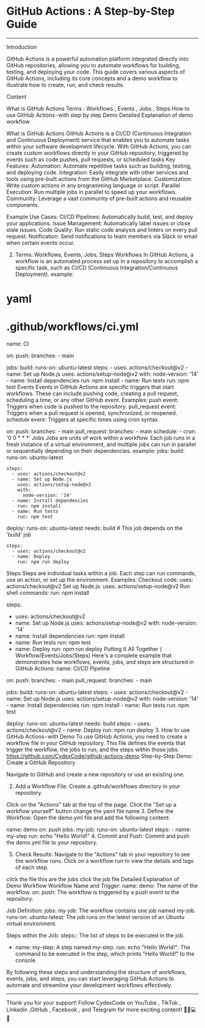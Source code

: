# GitHub Actions : A Step-by-Step Guide

---



Introduction

GitHub Actions is a powerful automation platform integrated directly into GitHub repositories, allowing you to automate workflows for building, testing, and deploying your code. This guide covers various aspects of GitHub Actions, including its core concepts and a demo workflow to illustrate how to create, run, and check results.

Content

What is GitHub Actions
Terms : Workflows , Events , Jobs , Steps
How to use GitHub Actions - with step by step Demo
Detailed Explanation of demo workflow

What is GitHub Actions
GitHub Actions is a CI/CD (Continuous Integration and Continuous Deployment) service that enables you to automate tasks within your software development lifecycle. With GitHub Actions, you can create custom workflows directly in your GitHub repository, triggered by events such as code pushes, pull requests, or scheduled tasks
Key Features:
Automation: Automate repetitive tasks such as building, testing, and deploying code.
Integration: Easily integrate with other services and tools using pre-built actions from the GitHub Marketplace.
Customization: Write custom actions in any programming language or script.
Parallel Execution: Run multiple jobs in parallel to speed up your workflows.
Community: Leverage a vast community of pre-built actions and reusable components.

Example Use Cases:
CI/CD Pipelines: Automatically build, test, and deploy your applications.
Issue Management: Automatically label issues or close stale issues.
Code Quality: Run static code analysis and linters on every pull request.
Notification: Send notifications to team members via Slack or email when certain events occur.

2. Terms: Workflows, Events, Jobs, Steps
Workflows
In GitHub Actions, a workflow is an automated process set up in a repository to accomplish a specific task, such as CI/CD (Continuous Integration/Continuous Deployment).
example:
# yaml
# .github/workflows/ci.yml
name: CI

on:
  push:
    branches:
      - main

jobs:
  build:
    runs-on: ubuntu-latest
    steps:
      - uses: actions/checkout@v2
      - name: Set up Node.js
        uses: actions/setup-node@v2
        with:
          node-version: '14'
      - name: Install dependencies
        run: npm install
      - name: Run tests
        run: npm test
Events
Events in GitHub Actions are specific triggers that start workflows. These can include pushing code, creating a pull request, scheduling a time, or any other GitHub event.
Examples:
push event: Triggers when code is pushed to the repository.
pull_request event: Triggers when a pull request is opened, synchronized, or reopened.
schedule event: Triggers at specific times using cron syntax.

on:
  push:
    branches:
      - main
  pull_request:
    branches:
      - main
  schedule:
    - cron: '0 0 * * *'
Jobs
Jobs are units of work within a workflow. Each job runs in a fresh instance of a virtual environment, and multiple jobs can run in parallel or sequentially depending on their dependencies.
example:
jobs:
  build:
    runs-on: ubuntu-latest

    steps:
      - uses: actions/checkout@v2
      - name: Set up Node.js
        uses: actions/setup-node@v2
        with:
          node-version: '14'
      - name: Install dependencies
        run: npm install
      - name: Run tests
        run: npm test

  deploy:
    runs-on: ubuntu-latest
    needs: build  # This job depends on the 'build' job

    steps:
      - uses: actions/checkout@v2
      - name: Deploy
        run: npm run deploy
Steps
Steps are individual tasks within a job. Each step can run commands, use an action, or set up the environment.
Examples:
Checkout code: uses: actions/checkout@v2
Set up Node.js: uses: actions/setup-node@v2
Run shell commands: run: npm install

steps:
  - uses: actions/checkout@v2
  - name: Set up Node.js
    uses: actions/setup-node@v2
    with:
      node-version: '14'
  - name: Install dependencies
    run: npm install
  - name: Run tests
    run: npm test
  - name: Deploy
    run: npm run deploy
Putting It All Together ( Workflow/Events/Jobs/Steps)
Here's a complete example that demonstrates how workflows, events, jobs, and steps are structured in GitHub Actions:
name: CI/CD Pipeline

on:
  push:
    branches:
      - main
  pull_request:
    branches:
      - main

jobs:
  build:
    runs-on: ubuntu-latest
    steps:
      - uses: actions/checkout@v2
      - name: Set up Node.js
        uses: actions/setup-node@v2
        with:
          node-version: '14'
      - name: Install dependencies
        run: npm install
      - name: Run tests
        run: npm test

  deploy:
    runs-on: ubuntu-latest
    needs: build
    steps:
      - uses: actions/checkout@v2
      - name: Deploy
        run: npm run deploy
3. How to use GitHub Actions - with Demo
To use GitHub Actions, you need to create a workflow file in your GitHub repository. This file defines the events that trigger the workflow, the jobs to run, and the steps within those jobs.
https://github.com/CydexCode/github-actions-demo
Step-by-Step Demo:
Create a GitHub Repository

Navigate to GitHub and create a new repository or use an existing one.

2. Add a Workflow File:
Create a .github/workflows directory in your repository.

Click on the "Actions" tab at the top of the page.
Click the "Set up a workflow yourself" button
change the yaml file name
3. Define the Workflow:
Open the demo.yml file and add the following content:

name: demo
on: push
jobs:
  my-job:
    runs-on: ubuntu-latest
    steps:
      - name: my-step
        run: echo "Hello World!"
4. Commit and Push:
Commit and push the demo.yml file to your repository.

5. Check Results:
Navigate to the "Actions" tab in your repository to see the workflow runs. Click on a workflow run to view the details and logs of each step.

click the file
this are the jobs
click the job file
Detailed Explanation of Demo Workflow
Workflow Name and Trigger:
name: demo: The name of the workflow.
on: push: The workflow is triggered by a push event to the repository.

Job Definition:
jobs: my-job: The workflow contains one job named my-job.
runs-on: ubuntu-latest: The job runs on the latest version of an Ubuntu virtual environment.

Steps within the Job:
steps:: The list of steps to be executed in the job.
- name: my-step: A step named my-step.
run: echo "Hello World!": The command to be executed in the step, which prints "Hello World!" to the console.

By following these steps and understanding the structure of workflows, events, jobs, and steps, you can start leveraging GitHub Actions to automate and streamline your development workflows effectively.

---

Thank you for your support!
Follow CydexCode on YouTube , TikTok , Linkedin ,GitHub , Facebook , and Telegram for more exciting content! 🎉📱💻📢
